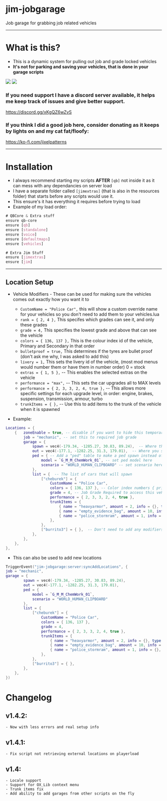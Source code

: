 # jim-jobgarage
Job garage for grabbing job related vehicles

---
# What is this?
- This is a dynamic system for pulling out job and grade locked vehicles
- **It's not for parking and saving your vehicles, that is done in your garage scripts**

![](https://i.imgur.com/JhGaGMS.jpeg)
![](https://i.imgur.com/ycXPTj1.jpeg)

### If you need support I have a discord server available, it helps me keep track of issues and give better support.
https://discord.gg/xKgQZ6wZvS

### If you think I did a good job here, consider donating as it keeps by lights on and my cat fat/floofy:
https://ko-fi.com/jixelpatterns

---
# Installation

- I always recommend starting my scripts **AFTER** `[qb]` not inside it as it can mess with any dependancies on server load
- I have a separate folder called `[jimextras]` (that is also in the resources folder) that starts before any scripts would use it.
- This ensure's it has everything it requires before trying to load
- Example of my load order:
```CSS
# QBCore & Extra stuff
ensure qb-core
ensure [qb]
ensure [standalone]
ensure [voice]
ensure [defaultmaps]
ensure [vehicles]

# Extra Jim Stuff
ensure [jimextras]
ensure [jim]
```

---
## Location Setup

- Vehicle Modifiers - These can be used for making sure the vehicles comes out exactly how you want it to
	- `CustomName = "Police Car",` this will show a custom override name for your vehicles so you don't need to add them to your vehicles.lua
	- `rank = { 2, 4 },` This specifes which grades can see it, and only these grades
	- `grade = 4,` This specifies the lowest grade and above that can see the vehicle
	- `colors = { 136, 137 },` This is the colour index id of the vehicle, Primary and Secondary in that order
	- `bulletproof = true,` This determines if the tyres are bullet proof (don't ask me why, I was asked to add this)
	- `livery = 1,` This sets the livery id of the vehicle, (most mod menus would number them or have them in number order) 0 = stock
	- `extras = { 1, 5 },` -- This enables the selected extras on the vehicle
	- `performance = "max",` -- This sets the car upgrades all to MAX levels
	- `performance = { 2, 3, 3, 2, 4, true },` -- This allows more specific settings for each upgrade level, in order: engine, brakes, suspension, transmission, armour, turbo
	- `trunkItems = { },` -- Use this to add items to the trunk of the vehicle when it is spawned

- Example:
```lua
Locations = {
	{	zoneEnable = true, -- disable if you want to hide this temporarily
		job = "mechanic", -- set this to required job grade
		garage = {
			spawn = vec4(-179.34, -1285.27, 30.83, 89.24),  -- Where the vehicle will spawn
			out = vec4(-177.1, -1282.25, 31.3, 179.01),  -- Where you select the vehicles from
			ped = { -- Add a "ped" table to make a ped spawn instead of the parking meter
				model = `G_M_M_ChemWork_01`, -- set ped model here
				scenario = "WORLD_HUMAN_CLIPBOARD" -- set scenario here
			},
			list = {  -- The list of cars that will spawn
				["cheburek"] = {
					CustomName = "Police Car",
					colors = { 136, 137 }, -- Color index numbers { primary, secondary },
					grade = 4, -- Job Grade Required to access this vehicle
					performance = { 2, 3, 3, 2, 4, true },
					trunkItems = {
						{ name = "heavyarmor", amount = 2, info = {}, type = "item", slot = 1, },
						{ name = "empty_evidence_bag", amount = 10, info = {}, type = "item", slot = 2, },
						{ name = "police_stormram", amount = 1, info = {}, type = "item", slot = 3, },
					},
				},
				["burrito3"] = { },  -- Don't need to add any modifiers/restrictions
			},
		},
	},
},
```
- This can also be used to add new locations
```lua
TriggerEvent("jim-jobgarage:server:syncAddLocations", {
job = "mechanic",
garage = {
		spawn = vec4(-179.34, -1285.27, 30.83, 89.24),
		out = vec4(-177.1, -1282.25, 31.3, 179.01),
		ped = {
			model = `G_M_M_ChemWork_01`,
			scenario = "WORLD_HUMAN_CLIPBOARD"
		},
		list = {
			["cheburek"] = {
				CustomName = "Police Car",
				colors = { 136, 137 },
				grade = 4,
				performance = { 2, 3, 3, 2, 4, true },
				trunkItems = {
					{ name = "heavyarmor", amount = 2, info = {}, type = "item", slot = 1, },
					{ name = "empty_evidence_bag", amount = 10, info = {}, type = "item", slot = 2, },
					{ name = "police_stormram", amount = 1, info = {}, type = "item", slot = 3, },
				},
			},
			["burrito3"] = { },
		},
	},
})
```

# Changelog
## v1.4.2:
    - Now with less errors and real setup info

## v1.4.1:
	- Fix script not retrieving external locations on playerload

## v1.4:
	- Locale support
	- Support for OX_Lib context menu
	- Trunk items fix
	- Add ability to add garages from other scripts on the fly